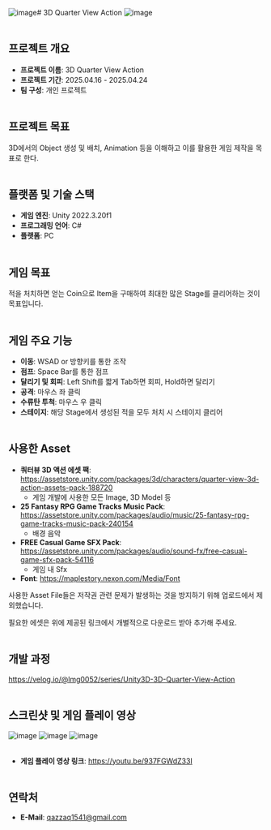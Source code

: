 ![image](https://github.com/user-attachments/assets/37eab803-6968-40c2-a40c-44ff96753226)# 3D Quarter View Action
![image](https://github.com/user-attachments/assets/e42330ba-fd17-4e7b-896e-67ae8087ab3b)
<br><br/>

## 프로젝트 개요
- **프로젝트 이름**: 3D Quarter View Action
- **프로젝트 기간**: 2025.04.16 - 2025.04.24
- **팀 구성**: 개인 프로젝트
<br><br/>

## 프로젝트 목표
3D에서의 Object 생성 및 배치, Animation 등을 이해하고 이를 활용한 게임 제작을 목표로 한다. 
<br><br/>

## 플랫폼 및 기술 스택
- **게임 엔진**: Unity 2022.3.20f1
- **프로그래밍 언어**: C#
- **플랫폼**: PC
<br><br/>

## 게임 목표
적을 처치하면 얻는 Coin으로 Item을 구매하여 최대한 많은 Stage를 클리어하는 것이 목표입니다. 
<br><br/>

## 게임 주요 기능
- **이동**: WSAD or 방향키를 통한 조작
- **점프**: Space Bar를 통한 점프
- **달리기 및 회피**: Left Shift를 짧게 Tab하면 회피, Hold하면 달리기
- **공격**: 마우스 좌 클릭
- **수류탄 투척**: 마우스 우 클릭
- **스테이지**: 해당 Stage에서 생성된 적을 모두 처치 시 스테이지 클리어
<br><br/>

## 사용한 Asset
- **쿼터뷰 3D 액션 에셋 팩**: https://assetstore.unity.com/packages/3d/characters/quarter-view-3d-action-assets-pack-188720
  - 게임 개발에 사용한 모든 Image, 3D Model 등
- **25 Fantasy RPG Game Tracks Music Pack**: https://assetstore.unity.com/packages/audio/music/25-fantasy-rpg-game-tracks-music-pack-240154
  - 배경 음악
- **FREE Casual Game SFX Pack**: https://assetstore.unity.com/packages/audio/sound-fx/free-casual-game-sfx-pack-54116
  - 게임 내 Sfx
- **Font**: https://maplestory.nexon.com/Media/Font

사용한 Asset File들은 저작권 관련 문제가 발생하는 것을 방지하기 위해 업로드에서 제외했습니다.

필요한 에셋은 위에 제공된 링크에서 개별적으로 다운로드 받아 추가해 주세요.
<br><br/>

## 개발 과정
https://velog.io/@lmg0052/series/Unity3D-3D-Quarter-View-Action
<br><br/>

## 스크린샷 및 게임 플레이 영상
![image](https://github.com/user-attachments/assets/42acd6a1-e8b3-4e02-af54-dac3f222052a)
![image](https://github.com/user-attachments/assets/8807ab97-25c3-405b-8b71-5b042640caa7)
![image](https://github.com/user-attachments/assets/35e661c8-347d-4590-a576-90dc2231e0da)
<br><br/>

- **게임 플레이 영상 링크**: https://youtu.be/937FGWdZ33I
<br><br/>

## 연락처
- **E-Mail**: qazzaq1541@gmail.com
